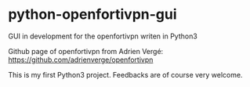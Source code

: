 # python-openfortivpn-gui
GUI in development for the openfortivpn writen in Python3

Github page of openfortivpn from Adrien Vergé: https://github.com/adrienverge/openfortivpn

This is my first Python3 project. 
Feedbacks are of course very welcome.
